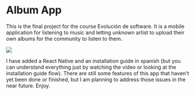 # Album App

This is the final project for the course Evolución de software. It is a mobile application for listening to music and letting unknown artist to upload their own albums for the community to listen to them.

<a href="https://imgur.com/a/aXgeCdj"><img src="https://imgur.com/a/aXgeCdj"></a>


I have added a React Native and an installation guide in spanish (but you can understand everything just by watching the video or looking at the installation guide flow). There are still some features of this app that haven't yet been done or finished, but I am planning to address those issues in the near future. Enjoy.
